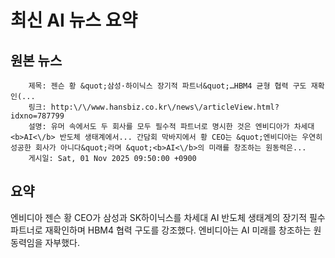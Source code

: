 # 최신 AI 뉴스 요약

## 원본 뉴스
		제목: 젠슨 황 &quot;삼성·하이닉스 장기적 파트너&quot;…HBM4 균형 협력 구도 재확인(...
		링크: http:\/\/www.hansbiz.co.kr\/news\/articleView.html?idxno=787799
		설명: 유머 속에서도 두 회사를 모두 필수적 파트너로 명시한 것은 엔비디아가 차세대 <b>AI<\/b> 반도체 생태계에서... 간담회 막바지에서 황 CEO는 &quot;엔비디아는 우연히 성공한 회사가 아니다&quot;라며 &quot;<b>AI<\/b>의 미래를 창조하는 원동력은... 
		게시일: Sat, 01 Nov 2025 09:50:00 +0900


## 요약
엔비디아 젠슨 황 CEO가 삼성과 SK하이닉스를 차세대 AI 반도체 생태계의 장기적 필수 파트너로 재확인하며 HBM4 협력 구도를 강조했다. 엔비디아는 AI 미래를 창조하는 원동력임을 자부했다.
